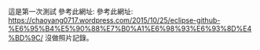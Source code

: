 這是第一次測試
參考此網址: 參考此網址: https://chaoyang0717.wordpress.com/2015/10/25/eclipse-github-%E6%95%B4%E5%90%88%E7%B0%A1%E6%98%93%E6%93%8D%E4%BD%9C/
沒做照片記錄。
